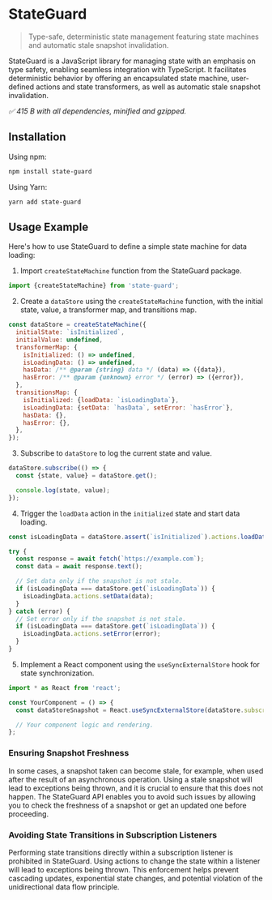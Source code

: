 # StateGuard

> Type-safe, deterministic state management featuring state machines and automatic stale snapshot
> invalidation.

StateGuard is a JavaScript library for managing state with an emphasis on type safety, enabling
seamless integration with TypeScript. It facilitates deterministic behavior by offering an
encapsulated state machine, user-defined actions and state transformers, as well as automatic stale
snapshot invalidation.

_✅ 415 B with all dependencies, minified and gzipped._

## Installation

Using npm:

```sh
npm install state-guard
```

Using Yarn:

```sh
yarn add state-guard
```

## Usage Example

Here's how to use StateGuard to define a simple state machine for data loading:

1. Import `createStateMachine` function from the StateGuard package.

```js
import {createStateMachine} from 'state-guard';
```

2. Create a `dataStore` using the `createStateMachine` function, with the initial state, value, a
   transformer map, and transitions map.

```js
const dataStore = createStateMachine({
  initialState: `isInitialized`,
  initialValue: undefined,
  transformerMap: {
    isInitialized: () => undefined,
    isLoadingData: () => undefined,
    hasData: /** @param {string} data */ (data) => ({data}),
    hasError: /** @param {unknown} error */ (error) => ({error}),
  },
  transitionsMap: {
    isInitialized: {loadData: `isLoadingData`},
    isLoadingData: {setData: `hasData`, setError: `hasError`},
    hasData: {},
    hasError: {},
  },
});
```

3. Subscribe to `dataStore` to log the current state and value.

```js
dataStore.subscribe(() => {
  const {state, value} = dataStore.get();

  console.log(state, value);
});
```

4. Trigger the `loadData` action in the `initialized` state and start data loading.

```js
const isLoadingData = dataStore.assert(`isInitialized`).actions.loadData();

try {
  const response = await fetch(`https://example.com`);
  const data = await response.text();

  // Set data only if the snapshot is not stale.
  if (isLoadingData === dataStore.get(`isLoadingData`)) {
    isLoadingData.actions.setData(data);
  }
} catch (error) {
  // Set error only if the snapshot is not stale.
  if (isLoadingData === dataStore.get(`isLoadingData`)) {
    isLoadingData.actions.setError(error);
  }
}
```

5. Implement a React component using the `useSyncExternalStore` hook for state synchronization.

```js
import * as React from 'react';

const YourComponent = () => {
  const dataStoreSnapshot = React.useSyncExternalStore(dataStore.subscribe, () => dataStore.get());

  // Your component logic and rendering.
};
```

### Ensuring Snapshot Freshness

In some cases, a snapshot taken can become stale, for example, when used after the result of an
asynchronous operation. Using a stale snapshot will lead to exceptions being thrown, and it is
crucial to ensure that this does not happen. The StateGuard API enables you to avoid such issues by
allowing you to check the freshness of a snapshot or get an updated one before proceeding.

### Avoiding State Transitions in Subscription Listeners

Performing state transitions directly within a subscription listener is prohibited in StateGuard.
Using actions to change the state within a listener will lead to exceptions being thrown. This
enforcement helps prevent cascading updates, exponential state changes, and potential violation of
the unidirectional data flow principle.
